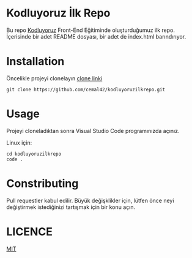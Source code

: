 # Kodluyoruz İlk Repo
Bu repo [Kodluyoruz]('http://kodluyoruz.org') Front-End Eğitiminde oluşturduğumuz ilk repo. İçerisinde bir adet README dosyası, bir adet de index.html barındırıyor.

# Installation 
Öncelikle projeyi clonelayın [clone linki]('https://github.com/cemal42/legendary-octo-garbanzo.git')

```git
git clone https://github.com/cemal42/kodluyoruzilkrepo.git
```

# Usage
Projeyi cloneladıktan sonra Visual Studio Code programınızda açınız.

Linux için:

```git
cd kodluyoruzilkrepo
code .
```

# Constributing
Pull requestler kabul edilir. Büyük değişklikler için, lütfen önce neyi değiştirmek istediğinizi tartışmak için bir konu açın.

# LICENCE
[MIT]('https://choosealicense.com/licenses/mit/')